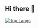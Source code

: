 ## Hi there 👋

[![Top Langs](https://github-readme-stats.vercel.app/api/top-langs/?username=faruqii&layout=donut&hide=php,blade,css)](https://github.com/faruqii/github-readme-stats)
